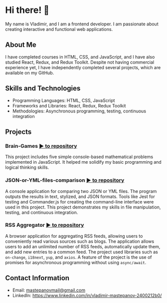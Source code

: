 # Hi there! 👋

My name is Vladimir, and I am a frontend developer. I am passionate about creating interactive and functional web applications.

## About Me

I have completed courses in HTML, CSS, and JavaScript, and I have also studied React, Redux, and Redux Toolkit. Despite not having commercial experience yet, I have independently completed several projects, which are available on my GitHub.

## Skills and Technologies

- Programming Languages: HTML, CSS, JavaScript
- Frameworks and Libraries: React, Redux, Redux Toolkit
- Methodologies: Asynchronous programming, testing, continuous integration

## Projects

### Brain-Games   [:arrow_forward: to repository](https://github.com/VladimirMastepanov/Brain-Games.git)
This project includes five simple console-based mathematical problems implemented in JavaScript. It helped me solidify my basic programming and logical thinking skills.

### JSON-or-YML-files-comparison  [:arrow_forward: to repository](https://github.com/VladimirMastepanov/JSON-or-YML-files-comparison.git)
A console application for comparing two JSON or YML files. The program outputs the results in text, stylized, and JSON formats. Tools like Jest for testing and Commander.js for creating the command-line interface were used in this project. This project demonstrates my skills in file manipulation, testing, and continuous integration.

### RSS Aggregator  [:arrow_forward: to repository](https://github.com/VladimirMastepanov/RSS-Aggregator.git)
A browser application for aggregating RSS feeds, allowing users to conveniently read various sources such as blogs. The application allows users to add an unlimited number of RSS feeds, automatically update them, and add new entries to a common feed. The project used libraries such as `on-change`, `i18next`, `yup`, and `axios`. A feature of the project is the use of promises for asynchronous programming without using `async/await`.

## Contact Information

- Email: mastepanovmail@gmail.com
- LinkedIn: https://www.linkedin.com/in/vladimir-mastepanov-2400212b0/

